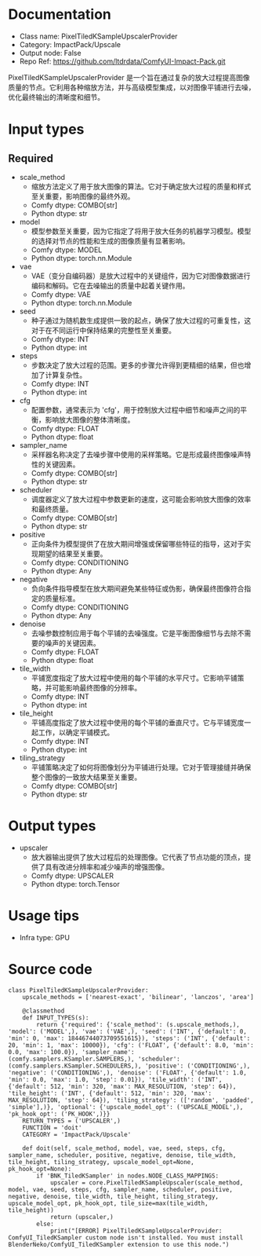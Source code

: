 # Documentation
- Class name: PixelTiledKSampleUpscalerProvider
- Category: ImpactPack/Upscale
- Output node: False
- Repo Ref: https://github.com/ltdrdata/ComfyUI-Impact-Pack.git

PixelTiledKSampleUpscalerProvider 是一个旨在通过复杂的放大过程提高图像质量的节点。它利用各种缩放方法，并与高级模型集成，以对图像平铺进行去噪，优化最终输出的清晰度和细节。

# Input types
## Required
- scale_method
    - 缩放方法定义了用于放大图像的算法。它对于确定放大过程的质量和样式至关重要，影响图像的最终外观。
    - Comfy dtype: COMBO[str]
    - Python dtype: str
- model
    - 模型参数至关重要，因为它指定了将用于放大任务的机器学习模型。模型的选择对节点的性能和生成的图像质量有显著影响。
    - Comfy dtype: MODEL
    - Python dtype: torch.nn.Module
- vae
    - VAE（变分自编码器）是放大过程中的关键组件，因为它对图像数据进行编码和解码。它在去噪输出的质量中起着关键作用。
    - Comfy dtype: VAE
    - Python dtype: torch.nn.Module
- seed
    - 种子通过为随机数生成提供一致的起点，确保了放大过程的可重复性，这对于在不同运行中保持结果的完整性至关重要。
    - Comfy dtype: INT
    - Python dtype: int
- steps
    - 步数决定了放大过程的范围。更多的步骤允许得到更精细的结果，但也增加了计算复杂性。
    - Comfy dtype: INT
    - Python dtype: int
- cfg
    - 配置参数，通常表示为 'cfg'，用于控制放大过程中细节和噪声之间的平衡，影响放大图像的整体清晰度。
    - Comfy dtype: FLOAT
    - Python dtype: float
- sampler_name
    - 采样器名称决定了去噪步骤中使用的采样策略。它是形成最终图像噪声特性的关键因素。
    - Comfy dtype: COMBO[str]
    - Python dtype: str
- scheduler
    - 调度器定义了放大过程中参数更新的速度，这可能会影响放大图像的效率和最终质量。
    - Comfy dtype: COMBO[str]
    - Python dtype: str
- positive
    - 正向条件为模型提供了在放大期间增强或保留哪些特征的指导，这对于实现期望的结果至关重要。
    - Comfy dtype: CONDITIONING
    - Python dtype: Any
- negative
    - 负向条件指导模型在放大期间避免某些特征或伪影，确保最终图像符合指定的质量标准。
    - Comfy dtype: CONDITIONING
    - Python dtype: Any
- denoise
    - 去噪参数控制应用于每个平铺的去噪强度。它是平衡图像细节与去除不需要的噪声的关键因素。
    - Comfy dtype: FLOAT
    - Python dtype: float
- tile_width
    - 平铺宽度指定了放大过程中使用的每个平铺的水平尺寸。它影响平铺策略，并可能影响最终图像的分辨率。
    - Comfy dtype: INT
    - Python dtype: int
- tile_height
    - 平铺高度指定了放大过程中使用的每个平铺的垂直尺寸。它与平铺宽度一起工作，以确定平铺模式。
    - Comfy dtype: INT
    - Python dtype: int
- tiling_strategy
    - 平铺策略决定了如何将图像划分为平铺进行处理。它对于管理接缝并确保整个图像的一致放大结果至关重要。
    - Comfy dtype: COMBO[str]
    - Python dtype: str

# Output types
- upscaler
    - 放大器输出提供了放大过程后的处理图像。它代表了节点功能的顶点，提供了具有改进分辨率和减少噪声的增强图像。
    - Comfy dtype: UPSCALER
    - Python dtype: torch.Tensor

# Usage tips
- Infra type: GPU

# Source code
```
class PixelTiledKSampleUpscalerProvider:
    upscale_methods = ['nearest-exact', 'bilinear', 'lanczos', 'area']

    @classmethod
    def INPUT_TYPES(s):
        return {'required': {'scale_method': (s.upscale_methods,), 'model': ('MODEL',), 'vae': ('VAE',), 'seed': ('INT', {'default': 0, 'min': 0, 'max': 18446744073709551615}), 'steps': ('INT', {'default': 20, 'min': 1, 'max': 10000}), 'cfg': ('FLOAT', {'default': 8.0, 'min': 0.0, 'max': 100.0}), 'sampler_name': (comfy.samplers.KSampler.SAMPLERS,), 'scheduler': (comfy.samplers.KSampler.SCHEDULERS,), 'positive': ('CONDITIONING',), 'negative': ('CONDITIONING',), 'denoise': ('FLOAT', {'default': 1.0, 'min': 0.0, 'max': 1.0, 'step': 0.01}), 'tile_width': ('INT', {'default': 512, 'min': 320, 'max': MAX_RESOLUTION, 'step': 64}), 'tile_height': ('INT', {'default': 512, 'min': 320, 'max': MAX_RESOLUTION, 'step': 64}), 'tiling_strategy': (['random', 'padded', 'simple'],)}, 'optional': {'upscale_model_opt': ('UPSCALE_MODEL',), 'pk_hook_opt': ('PK_HOOK',)}}
    RETURN_TYPES = ('UPSCALER',)
    FUNCTION = 'doit'
    CATEGORY = 'ImpactPack/Upscale'

    def doit(self, scale_method, model, vae, seed, steps, cfg, sampler_name, scheduler, positive, negative, denoise, tile_width, tile_height, tiling_strategy, upscale_model_opt=None, pk_hook_opt=None):
        if 'BNK_TiledKSampler' in nodes.NODE_CLASS_MAPPINGS:
            upscaler = core.PixelTiledKSampleUpscaler(scale_method, model, vae, seed, steps, cfg, sampler_name, scheduler, positive, negative, denoise, tile_width, tile_height, tiling_strategy, upscale_model_opt, pk_hook_opt, tile_size=max(tile_width, tile_height))
            return (upscaler,)
        else:
            print("[ERROR] PixelTiledKSampleUpscalerProvider: ComfyUI_TiledKSampler custom node isn't installed. You must install BlenderNeko/ComfyUI_TiledKSampler extension to use this node.")
```